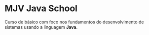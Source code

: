 # MJV Java School
Curso de básico com foco nos fundamentos do desenvolvimento de sistemas usando a linguagem **Java**.
